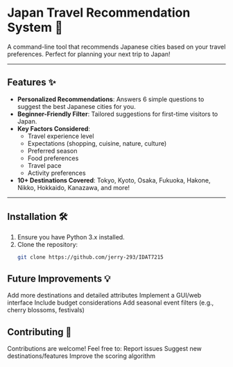 # Japan Travel Recommendation System 🌸

A command-line tool that recommends Japanese cities based on your travel preferences. Perfect for planning your next trip to Japan!

---

## Features ✨
- **Personalized Recommendations**: Answers 6 simple questions to suggest the best Japanese cities for you.
- **Beginner-Friendly Filter**: Tailored suggestions for first-time visitors to Japan.
- **Key Factors Considered**:
  - Travel experience level
  - Expectations (shopping, cuisine, nature, culture)
  - Preferred season
  - Food preferences
  - Travel pace
  - Activity preferences
- **10+ Destinations Covered**: Tokyo, Kyoto, Osaka, Fukuoka, Hakone, Nikko, Hokkaido, Kanazawa, and more!

---

## Installation 🛠️
1. Ensure you have Python 3.x installed.
2. Clone the repository:
   ```bash
   git clone https://github.com/jerry-293/IDAT7215

## Future Improvements 💡
Add more destinations and detailed attributes
Implement a GUI/web interface
Include budget considerations
Add seasonal event filters (e.g., cherry blossoms, festivals)

## Contributing 🤝
Contributions are welcome! Feel free to:
Report issues
Suggest new destinations/features
Improve the scoring algorithm
